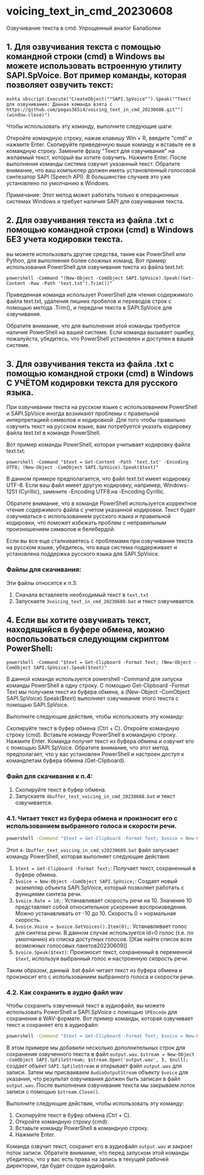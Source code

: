 # voicing_text_in_cmd_20230608
Озвучивание текста в cmd. Упрощенный аналог Балаболки

## 1. Для озвучивания текста с помощью командной строки (cmd) в Windows вы можете использовать встроенную утилиту SAPI.SpVoice. Вот пример команды, которая позволяет озвучить текст:

```shell
mshta vbscript:Execute("CreateObject(""SAPI.SpVoice"").Speak(""Текст для озвучивания: Данная команда взята с https://github.com/pegas365i4/voicing_text_in_cmd_20230608.git"")(window.close)")
```
Чтобы использовать эту команду, выполните следующие шаги:

Откройте командную строку, нажав клавишу Win + R, введите "cmd" и нажмите Enter.
Скопируйте приведенную выше команду и вставьте ее в командную строку.
Замените фразу "Текст для озвучивания" на желаемый текст, который вы хотите озвучить.
Нажмите Enter.
После выполнения команды система озвучит указанный текст. Обратите внимание, что ваш компьютер должен иметь установленный голосовой синтезатор SAPI (Speech API). В большинстве случаев это уже установлено по умолчанию в Windows.

Примечание: Этот метод может работать только в операционных системах Windows и требует наличия SAPI для озвучивания текста.

## 2. Для озвучивания текста из файла .txt с помощью командной строки (cmd) в Windows БЕЗ учета кодировки текста. 
вы можете использовать другие средства, такие как PowerShell или Python, для выполнения более сложных команд.
Вот пример использования PowerShell для озвучивания текста из файла text.txt:
```
powershell -Command "(New-Object -ComObject SAPI.SpVoice).Speak((Get-Content -Raw -Path 'text.txt').Trim())"
```
Приведенная команда использует PowerShell для чтения содержимого файла text.txt, удаления лишних пробелов и переводов строк с помощью метода .Trim(), и передачи текста в SAPI.SpVoice для озвучивания.

Обратите внимание, что для выполнения этой команды требуется наличие PowerShell на вашей системе. Если команда вызывает ошибку, пожалуйста, убедитесь, что PowerShell установлен и доступен в вашей системе.

## 3. Для озвучивания текста из файла .txt с помощью командной строки (cmd) в Windows С УЧЁТОМ кодировки текста для русского языка. 
При озвучивании текста на русском языке с использованием PowerShell и SAPI.SpVoice иногда возникают проблемы с правильной интерпретацией символов и кодировкой. Для того чтобы правильно озвучить текст на русском языке, вам потребуется указать кодировку файла text.txt в команде PowerShell.

Вот пример команды PowerShell, которая учитывает кодировку файла text.txt:
```
powershell -Command "$text = Get-Content -Path 'text.txt' -Encoding UTF8; (New-Object -ComObject SAPI.SpVoice).Speak($text)"
```
В данном примере предполагается, что файл text.txt имеет кодировку UTF-8. Если ваш файл имеет другую кодировку, например, Windows-1251 (Cyrillic), замените -Encoding UTF8 на -Encoding Cyrillic.

Обратите внимание, что в команде PowerShell используется корректное чтение содержимого файла с учетом указанной кодировки. Текст будет озвучиваться с использованием русского языка и правильной кодировки, что поможет избежать проблем с неправильным произношением символов и белебердой.

Если вы все еще сталкиваетесь с проблемами при озвучивании текста на русском языке, убедитесь, что ваша система поддерживает и установлена поддержка русского языка для SAPI.SpVoice.

### Файлы для скачивания:
Эти файлы относятся к п.3:
1. Сначала вставляете необходимый текст в `text.txt`
2. Запускаете `3voicing_text_in_cmd_20230608.bat` и текст озвучивается.

## 4. Если вы хотите озвучивать текст, находящийся в буфере обмена, можно воспользоваться следующим скриптом PowerShell:
```
powershell -Command "$text = Get-Clipboard -Format Text; (New-Object -ComObject SAPI.SpVoice).Speak($text)"
```
В данной команде используется powershell -Command для запуска команды PowerShell в одну строку. С помощью Get-Clipboard -Format Text мы получаем текст из буфера обмена, а (New-Object -ComObject SAPI.SpVoice).Speak($text) выполняет озвучивание этого текста с помощью SAPI.SpVoice.

Выполните следующие действия, чтобы использовать эту команду:

Скопируйте текст в буфер обмена (Ctrl + C).
Откройте командную строку (cmd).
Вставьте команду PowerShell в командную строку.
Нажмите Enter.
Команда получит текст из буфера обмена и озвучит его с помощью SAPI.SpVoice. Обратите внимание, что этот метод предполагает, что у вас установлен PowerShell и настроен доступ к командлетам буфера обмена (Get-Clipboard).

### Файл для скачивания к п.4:
1. Скопируйте текст в буфер обмена.
2. Запускаете `4buffer_text_voicing_in_cmd_20230608.bat` и текст озвучивается.

### 4.1. Читает текст из буфера обмена и произносит его с использованием выбранного голоса и скорости речи.
```bat
powershell -Command "$text = Get-Clipboard -Format Text; $voice = New-Object -ComObject SAPI.SpVoice; $voice.Rate = 10; $voice.Voice = $voice.GetVoices().Item(0); $voice.Speak($text)"
```
Этот `4-1buffer_text_voicing_in_cmd_v20230609.bat` файл запускает команду PowerShell, которая выполняет следующие действия:

1. `$text = Get-Clipboard -Format Text;`: Получает текст, сохраненный в буфере обмена.
2. `$voice = New-Object -ComObject SAPI.SpVoice;`: Создает новый экземпляр объекта SAPI.SpVoice, который позволяет работать с функциями синтеза речи.
3. `$voice.Rate = 10;`: Устанавливает скорость речи на 10. Значение 10 представляет собой относительное ускорение воспроизведения. Можно устанавливать от -10 до 10. Скорость 0 = нормальная скорость.
4. `$voice.Voice = $voice.GetVoices().Item(0);`: Устанавливает голос для синтеза речи. В данном случае используется id=0 голос (т.е. по умолчанию) из списка доступных голосов. [[Как найти список всех возможных голосовых пакетов20230609]]
5. `$voice.Speak($text)`: Произносит текст, сохраненный в переменной `$text`, используя выбранный голос и настроенную скорость речи.

Таким образом, данный .bat файл читает текст из буфера обмена и произносит его с использованием выбранного голоса и скорости речи.

### 4.2. Как сохранить в аудио файл wav
Чтобы сохранить озвученный текст в аудиофайл, вы можете использовать PowerShell и SAPI.SpVoice с помощью `SPEncode` для сохранения в WAV-формате. Вот пример команды, которая озвучивает текст и сохраняет его в аудиофайл:
```bat
powershell -Command "$text = Get-Clipboard -Format Text; $voice = New-Object -ComObject SAPI.SpVoice; $voice.Rate = 10; $voice.Voice = $voice.GetVoices().Item(0); $stream = New-Object -ComObject SAPI.SpFileStream; $stream.Open('output.wav', 3, $null); $voice.AudioOutputStream = $stream; $voice.Speak($text); $stream.Close()"
```
В этом примере мы добавили несколько дополнительных строк для сохранения озвученного текста в файл `output.wav`. `$stream = New-Object -ComObject SAPI.SpFileStream; $stream.Open('output.wav', 3, $null);` создает объект `SAPI.SpFileStream` и открывает файл `output.wav` для записи. Затем мы присваиваем `AudioOutputStream` объекту `$voice` для указания, что результат озвучивания должен быть записан в файл `output.wav`. После выполнения озвучивания текста мы закрываем поток записи с помощью `$stream.Close()`.

Выполните следующие действия, чтобы использовать эту команду:

1. Скопируйте текст в буфер обмена (Ctrl + C).
2. Откройте командную строку (cmd).
3. Вставьте команду PowerShell в командную строку.
4. Нажмите Enter.

Команда озвучит текст, сохранит его в аудиофайл `output.wav` и закроет поток записи. Обратите внимание, что перед запуском этой команды убедитесь, что у вас есть права на запись в текущей рабочей директории, где будет создан аудиофайл.
